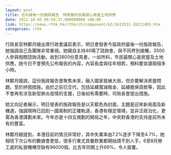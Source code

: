 ```yaml
---
layout: post
title: 任內最後一份施政報告　特首稱市民最關心房屋土地供應
date: 2021-10-05 09:59:37.000000000 +08:00
link: https://news.rthk.hk/rthk/ch/component/k2/1613531-20211005.htm
categories: rthk
---
```


行政長官林鄭月娥出席行政會議前表示，明日會發表今屆政府最後一份施政報告，她強調自己及團隊非常重視。她親自主持40場了諮詢會，與不同界別接觸，3500人參與相關諮詢活動，收到3800份意見書，一如所料，市民最關心是房屋及土地供應，她今日不會預先公布報告的內容，內容長度與往年相若，預料要宣讀兩個多小時。

林鄭月娥說，這份施政報告會聚焦未來，融入國家發展大局，但亦要解決房屋問題。至於紓困措施，由於之前已交代，包括延續寬減租金、延續擔保貸款等，因此不會再有涉及新型肺炎疫情的支援，日後如有需要時，司局長會提出措施。

她又向記者展示，明日發表的施政報告是以天藍色為封面，主題是迎來新局面及新機遇，強調現時已回到一國兩制的正確軌道，香港有穩定環境，並非泛政治化，更需為香港謀劃未來。今年亦是十四五規劃的開局之年，中央對香港的支持是前所未有的豐富。

林鄭月娥提到，本港目前的情況非常好，其中失業率由7.2%逐步下降至4.7%，她相信下次公布的數據會更低，很多行業尤其餐飲業都開始請不到人手，6至8月勞工處的私營機構空缺有96000個，比去年同期上升69%，令人振奮。
